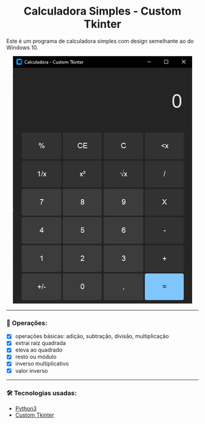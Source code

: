 <h1 align="center">Calculadora Simples - Custom Tkinter</h1>

Este é um programa de calculadora simples com design semelhante ao do Windows 10.

<p align="center">
    <img src="docs/calculadora-preview.png" alt="calculadora preview">
</p>

---

### 🔣 Operações:

- [x] operações básicas: adição, subtração, divisão, multiplicação
- [x] extrai raiz quadrada
- [x] eleva ao quadrado
- [x] resto ou módulo
- [x] inverso multiplicativo
- [x] valor inverso

---

### 🛠 Tecnologias usadas:

- [Python3](https://www.python.org)
- [Custom Tkinter](https://pypi.org/project/customtkinter)
